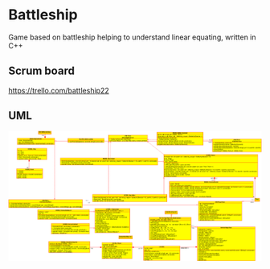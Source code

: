 # Battleship
Game based on battleship helping to understand linear equating, written in C++

## Scrum board
https://trello.com/battleship22

## UML
![alt text](https://raw.githubusercontent.com/coffeemaker2017/battleship/master/uml.png)
